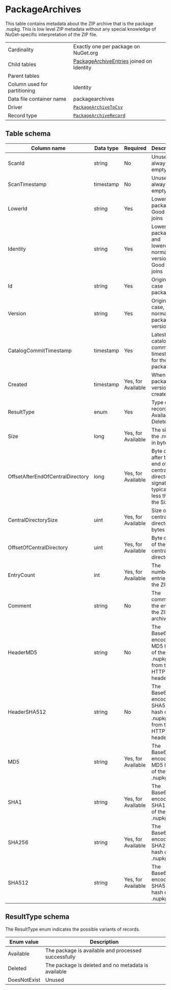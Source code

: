 # PackageArchives

This table contains metadata about the ZIP archive that is the package .nupkg. This is low level ZIP metadata without
any special knowledge of NuGet-specific interpretation of the ZIP file.

|                              |                                                                                                      |
| ---------------------------- | ---------------------------------------------------------------------------------------------------- |
| Cardinality                  | Exactly one per package on NuGet.org                                                                 |
| Child tables                 | [PackageArchiveEntries](PackageArchiveEntries.md) joined on Identity                                 |
| Parent tables                |                                                                                                      |
| Column used for partitioning | Identity                                                                                             |
| Data file container name     | packagearchives                                                                                      |
| Driver                       | [`PackageArchiveToCsv`](../drivers/PackageArchiveToCsv.md)                                           |
| Record type                  | [`PackageArchiveRecord`](../../src/Worker.Logic/Drivers/PackageArchiveToCsv/PackageArchiveRecord.cs) |

## Table schema

| Column name                      | Data type | Required           | Description                                                                               |
| -------------------------------- | --------- | ------------------ | ----------------------------------------------------------------------------------------- |
| ScanId                           | string    | No                 | Unused, always empty                                                                      |
| ScanTimestamp                    | timestamp | No                 | Unused, always empty                                                                      |
| LowerId                          | string    | Yes                | Lowercase package ID. Good for joins                                                      |
| Identity                         | string    | Yes                | Lowercase package ID and lowercase, normalized version. Good for joins                    |
| Id                               | string    | Yes                | Original case package ID                                                                  |
| Version                          | string    | Yes                | Original case, normalized package version                                                 |
| CatalogCommitTimestamp           | timestamp | Yes                | Latest catalog commit timestamp for the package                                           |
| Created                          | timestamp | Yes, for Available | When the package version was created                                                      |
| ResultType                       | enum      | Yes                | Type of record (e.g. Available, Deleted)                                                  |
| Size                             | long      | Yes, for Available | The size of the .nupkg in bytes                                                           |
| OffsetAfterEndOfCentralDirectory | long      | Yes, for Available | Byte offset after the end of central directory signature, typically 18 less than the Size |
| CentralDirectorySize             | uint      | Yes, for Available | Size of central directory in bytes                                                        |
| OffsetOfCentralDirectory         | uint      | Yes, for Available | Byte offset of the central directory                                                      |
| EntryCount                       | int       | Yes, for Available | The number of entries in the ZIP                                                          |
| Comment                          | string    | No                 | The comment at the end of the ZIP archive                                                 |
| HeaderMD5                        | string    | No                 | The Base64 encoded MD5 hash of the .nupkg from the HTTP header                            |
| HeaderSHA512                     | string    | No                 | The Base64 encoded SHA512 hash of the .nupkg from the HTTP header                         |
| MD5                              | string    | Yes, for Available | The Base64 encoded MD5 hash of the .nupkg                                                 |
| SHA1                             | string    | Yes, for Available | The Base64 encoded SHA1 hash of the .nupkg                                                |
| SHA256                           | string    | Yes, for Available | The Base64 encoded SHA256 hash of the .nupkg                                              |
| SHA512                           | string    | Yes, for Available | The Base64 encoded SHA512 hash of the .nupkg                                              |

## ResultType schema

The ResultType enum indicates the possible variants of records.

| Enum value   | Description                                         |
| ------------ | --------------------------------------------------- |
| Available    | The package is available and processed successfully |
| Deleted      | The package is deleted and no metadata is available |
| DoesNotExist | Unused                                              |

